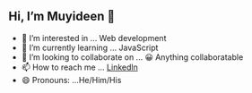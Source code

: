 ##   Hi, I’m Muyideen 👋
- 👀 I’m interested in ... Web development
- 🌱 I’m currently learning ... JavaScript
- 💞️ I’m looking to collaborate on ... :grinning: Anything collaboratable
- 📫 How to reach me ... [Linkedln](https://www.linkedin.com/in/kazeem-muyideen-9301a1173/)
- :smile: Pronouns: ...He/Him/His
